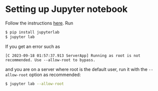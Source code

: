 # Setting up Jupyter notebook

Follow the instructions [here](https://jupyter.org/install). Run

```bash
$ pip install jupyterlab
$ jupyter lab
```

If you get an error such as

```
[C 2023-09-18 01:57:37.913 ServerApp] Running as root is not recommended. Use --allow-root to bypass.
```

and you are on a server where root is the default user, run it with the `--allow-root` option as recommended:

```bash
$ jupyter lab --allow-root
```

